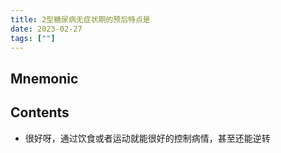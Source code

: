 ```yaml
---
title: 2型糖尿病无症状期的预后特点是
date: 2023-02-27
tags: [""]
--- 
```


## Mnemonic

## Contents
- 很好呀，通过饮食或者运动就能很好的控制病情，甚至还能逆转
